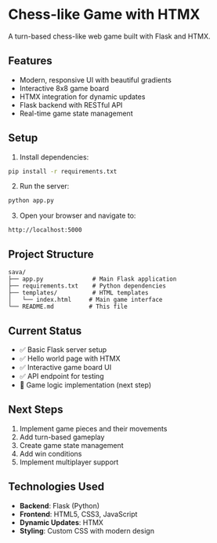 # Chess-like Game with HTMX

A turn-based chess-like web game built with Flask and HTMX.

## Features

- Modern, responsive UI with beautiful gradients
- Interactive 8x8 game board
- HTMX integration for dynamic updates
- Flask backend with RESTful API
- Real-time game state management

## Setup

1. Install dependencies:
```bash
pip install -r requirements.txt
```

2. Run the server:
```bash
python app.py
```

3. Open your browser and navigate to:
```
http://localhost:5000
```

## Project Structure

```
sava/
├── app.py              # Main Flask application
├── requirements.txt    # Python dependencies
├── templates/          # HTML templates
│   └── index.html     # Main game interface
└── README.md          # This file
```

## Current Status

- ✅ Basic Flask server setup
- ✅ Hello world page with HTMX
- ✅ Interactive game board UI
- ✅ API endpoint for testing
- 🔄 Game logic implementation (next step)

## Next Steps

1. Implement game pieces and their movements
2. Add turn-based gameplay
3. Create game state management
4. Add win conditions
5. Implement multiplayer support

## Technologies Used

- **Backend**: Flask (Python)
- **Frontend**: HTML5, CSS3, JavaScript
- **Dynamic Updates**: HTMX
- **Styling**: Custom CSS with modern design 